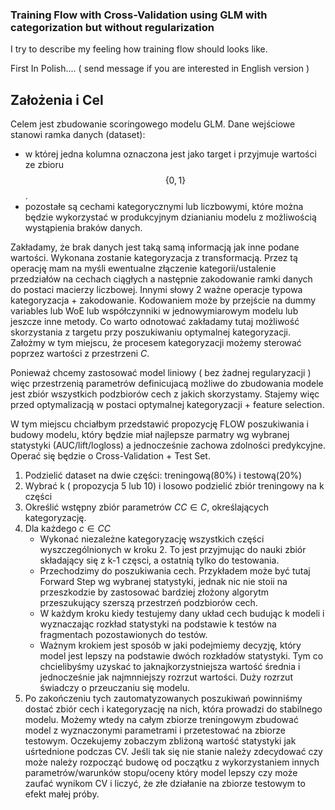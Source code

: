 ### Training Flow with Cross-Validation using GLM with categorization but without regularization 

I try to describe my feeling how training flow should looks like.

First In Polish.... ( send message if you are interested in English version )

## Założenia i Cel

Celem jest zbudowanie scoringowego modelu GLM. 
Dane wejściowe stanowi ramka danych (dataset):
  - w której jedna kolumna oznaczona jest jako target i przyjmuje wartości ze zbioru $$ \{0,1\}$$.
  - pozostałe są cechami kategorycznymi lub liczbowymi, które można będzie wykorzystać w produkcyjnym dzianianiu modelu z możliwością wystąpienia braków danych.
  
Zakładamy, że brak danych jest taką samą informacją jak inne podane wartości.
Wykonana zostanie kategoryzacja z transformacją. Przez tą operację mam na myśli ewentualne złączenie kategorii/ustalenie przedziałów na cechach ciągłych a następnie zakodowanie ramki danych do postaci macierzy liczbowej. Innymi słowy 2 ważne operacje typowa kategoryzacja + zakodowanie. Kodowaniem może by przejście na dummy variables lub WoE lub współczynniki w jednowymiarowym modelu lub jeszcze inne metody. Co warto odnotować zakładamy tutaj możliwość skorzystania z targetu przy poszukiwaniu optymalnej kategoryzacji. Założmy w tym miejscu, że procesem kategoryzacji możemy sterować poprzez wartości z przestrzeni $C$.

Ponieważ chcemy zastosować model liniowy ( bez żadnej regularyzacji ) więc przestrzenią parametrów definicujacą możliwe do zbudowania modele jest zbiór wszystkich podzbiorów cech z jakich skorzystamy. 
Stajemy więc przed optymalizacją w postaci optymalnej kategoryzacji + feature selection.

W tym miejscu chciałbym przedstawić propozycję FLOW poszukiwania i budowy modelu, który będzie miał najlepsze parmatry wg wybranej statystyki (AUC/lift/logloss) a jednocześnie zachowa zdolności predykcyjne. Operać się będzie o Cross-Validation + Test Set.

1. Podzielić dataset na dwie części: treningową(80%) i testową(20%)
2. Wybrać k ( propozycja 5 lub 10) i losowo podzielić zbiór treningowy na k części
3. Określić wstępny zbiór parametrów $CC \in C$, określających kategoryzację.
4. Dla każdego $c \in CC$
    - Wykonać niezależne kategoryzację wszystkich części wyszczególnionych w kroku 2. To jest przyjmując do nauki zbiór składający się z k-1 częsci, a ostatnią tylko do testowania.
    - Przechodzimy do poszukiwania cech. Przykładem może być tutaj Forward Step wg wybranej statystyki, jednak nic nie stoii na przeszkodzie by zastosować bardziej złożony algorytm przeszukujący szerszą przestrzeń podzbiorów cech. 
    - W każdym kroku kiedy testujemy dany układ cech budując k modeli i  wyznaczając rozkład statystyki na podstawie k testów na fragmentach pozostawionych do testów.
    - Ważnym krokiem jest sposób w jaki podejmiemy decyzję, który model jest lepszy na podstawie dwóch rozkładów statystyki. Tym co chcielibyśmy uzyskać to jaknajkorzystniejsza wartość średnia i jednocześnie jak najmnniejszy rozrzut wartości. Duży rozrzut świadczy o przeuczaniu się modelu.
5. Po zakończeniu tych zautomatyzowanych poszukiwań powinniśmy dostać zbiór cech i kategoryzację na nich, która prowadzi do stabilnego modelu. Możemy wtedy na całym zbiorze treningowym zbudować model z wyznaczonymi parametrami i przetestować na zbiorze testowym. Oczekujemy zobaczym zbliżoną wartość statystyki jak uśrtednione podczas CV. Jeśli tak się nie stanie należy zdecydować czy może należy rozpocząć budowę od początku z wykorzystaniem innych parametrów/warunków stopu/oceny który model lepszy czy może zaufać wynikom CV i liczyć, że złe działanie na zbiorze testowym to efekt małej próby.
